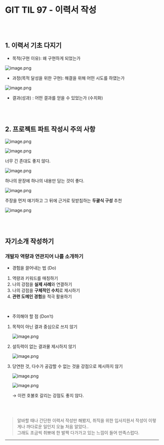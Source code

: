 # GIT TIL 97 - 이력서 작성

<br><br>

## 1. 이력서 기초 다지기

- 목적(구현 이유): 왜 구현하게 되었는가

![image.png](attachment:195e1063-9296-44e2-af66-3f9aa9ad342b:image.png)

- 과정(목적 달성을 위한 구현): 해결을 위해 어떤 시도를 하였는가

![image.png](attachment:47e2d31f-6593-4bfa-bc7e-808c3fa154a7:image.png)

- 결과(성과) : 어떤 결과를 얻을 수 있었는가 (수치화)

<br><br>

## 2. 프로젝트 파트 작성시 주의 사항


![image.png](attachment:82b95434-acc0-4e28-9517-3e1d5c40dfa7:image.png)

![image.png](attachment:b0330721-38b7-41b2-aef5-99e8a1b504b2:image.png)

너무 긴  존대도 좋지 않다.

![image.png](attachment:4b622f77-fd5f-40a3-8c21-ca5ab1c6f33d:image.png)

하나의 문장에 하나의 내용만 담는 것이 좋다.

![image.png](attachment:61b3a213-5da7-4bca-a537-fc47a0149f9e:image.png)

주장을 먼저 얘기하고 그 뒤에 근거로 뒷받침하는 **두괄식 구성** 추천

![image.png](attachment:48a97a2f-245a-4212-9bf8-4b1c7ae4006b:image.png)

<br><br>

## 자기소개 작성하기

### 개발자 역량과 연관지어 나를 소개하기

- 경험을 끌어내는 법 (Do)
1. 역량과 키워드를 매칭하기
2. 나의 강점을 **실제 사례**와 연결하기
3. 나의 강점을 **구체적인 수치**로 제시하기
4. **관련 도메인 경험**을 적극 활용하기
   
<br>

- 주의해야 할 점 (Don’t)
1. 목적이 아닌 결과 중심으로 쓰지 않기
    
    ![image.png](attachment:961e82b2-7d62-43d9-9226-118c7c852b23:image.png)
    
2. 설득력이 없는 결과물 제시하지 않기
    
    ![image.png](attachment:a7608b1e-eb65-4935-8b10-839c40776076:image.png)
    
3. 당연한 것, 다수가 공감할 수 없는 것을 강점으로 제시하지 않기
    
    ![image.png](attachment:b46d8555-d979-4cf4-ba8e-47134b663db3:image.png)
    
    ![image.png](attachment:4bd0f354-3606-449b-aabd-c221f1661cb0:image.png)
    
    → 이런 호불호 갈리는 강점도 좋지 않다.

<br><br>



> 알바할 때나 간단한 이력서 작성만 해봤지, 취직을 위한 입사지원서 작성이 이렇게나 까다로운 일인지 오늘 처음 알았다.. <br>
> 그래도 조금씩 취뽀에 한 발짝 다가가고 있는 느낌이 들어 만족스럽다.


---

<br><br>